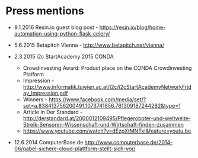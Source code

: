 # Press mentions

- 9.1.2016 Resin.io guest blog post - https://resin.io/blog/home-automation-using-python-flask-celery/
- 5.6.2015 Betapitch Vienna - http://www.betapitch.net/vienna/
- 2.3.2015 i2c StartAcademy 2015 CONDA

  * Crowdinvesting Award:	Product place on the CONDA Crowdinvesting Platform
  * Impression - http://www.informatik.tuwien.ac.at/i2c/i2cStartAcademyNetworkFriday_Impression.pdf
  * Winners - https://www.facebook.com/media/set/?set=a.838413756200491.1073741856.761309187244282&type=1
  * Article in Der Standard - http://derstandard.at/2000012109495/Pflegeroboter-und-weltweite-Streik-Sensoren-Wissenschaft-und-Wirtschaft-finden-zusammen
  * https://www.youtube.com/watch?v=dEzpXtMNTxI&feature=youtu.be

- 12.6.2014 ComputerBase.de http://www.computerbase.de/2014-06/qabel-sichere-cloud-plattform-stellt-sich-vor/  


